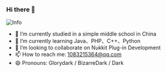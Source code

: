 ### Hi there 👋
![Info](https://github-readme-stats.vercel.app/api?username=glorydark&show_icons=true&theme=dracula)
- 🔭 I’m currently studied in a simple middle school in China
- 🌱 I’m currently learning Java、PHP、C++、Python
- 👯 I’m looking to collaborate on Nukkit Plug-in Development
- 📫 How to reach me: 1083215364@qq.com
- 😄 Pronouns: Glorydark / BizarreDark / Dark
